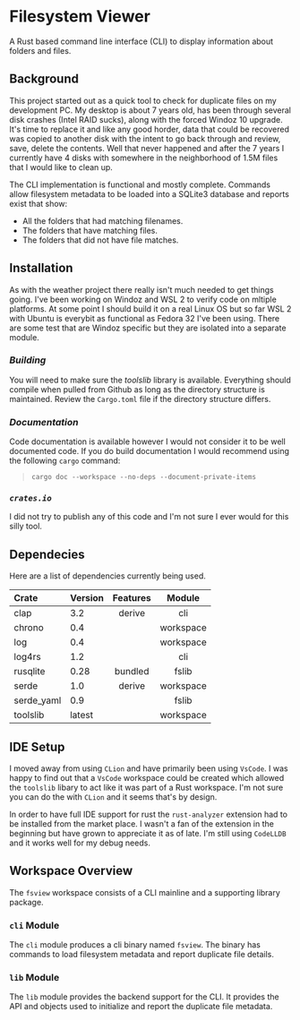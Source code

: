 # Filesystem Viewer

A Rust based command line interface (CLI) to display information about folders and files.

## Background

This project started out as a quick tool to check for duplicate files on my development PC. My desktop is about 7 years old, has been through several disk crashes (Intel RAID sucks), along with the forced Windoz 10 upgrade. It's time to replace it and like any good horder, data that could be recovered was copied to another disk with the intent to go back through and review, save, delete the contents. Well that never happened and after the 7 years I currently have 4 disks with somewhere in the neighborhood of 1.5M files that I would like to clean up.

The CLI implementation is functional and mostly complete. Commands allow filesystem metadata to be loaded into a SQLite3 database and reports exist that show:

* All the folders that had matching filenames.
* The folders that have matching files.
* The folders that did not have file matches.

## Installation

As with the weather project there really isn't much needed to get things going. I've been working on Windoz and WSL 2 to verify code on mltiple platforms. At some point I should build it on a real Linux OS but so far WSL 2 with Ubuntu is everybit as functional as Fedora 32 I've been using. There are some test that are Windoz specific but they are isolated into a separate module.

### *Building*

You will need to make sure the *toolslib* library is available. Everything should compile when pulled from Github as long as the directory structure is maintained. Review the `Cargo.toml` file if the directory structure differs.

### *Documentation*

Code documentation is available however I would not consider it to be well documented code. If you do build documentation I would recommend using the following `cargo` command:

>`cargo doc --workspace --no-deps --document-private-items`

### *`crates.io`*

I did not try to publish any of this code and I'm not sure I ever would for this silly tool.

## Dependecies

Here are a list of dependencies currently being used.

| Crate | Version | Features | Module |
| :--- | :--- | :---: | :--: |
| clap | 3.2 | derive | cli |
| chrono | 0.4 | | workspace |
| log | 0.4 | | workspace |
| log4rs | 1.2 | | cli |
| rusqlite | 0.28 | bundled | fslib |
| serde | 1.0 | derive | workspace |
| serde_yaml | 0.9 | | fslib |
| toolslib | latest | | workspace |

## IDE Setup

I moved away from using `CLion` and have primarily been using `VsCode`. I was happy to find out that a `VsCode` workspace could be created which allowed the `toolslib` libary to act like it was part of a Rust workspace. I'm not sure you can do the with `CLion` and it seems that's by design.

In order to have full IDE support for rust the `rust-analyzer` extension had to be installed from the market place. I wasn't a fan of the extension in the beginning but have grown to appreciate it as of late. I'm still using `CodeLLDB` and it works well for my debug needs.

## Workspace Overview

The `fsview` workspace consists of a CLI mainline and a supporting library package.

### `cli` Module

The `cli` module produces a cli binary named `fsview`. The binary has commands to load filesystem metadata and report duplicate file details.


### `lib` Module

The `lib` module provides the backend support for the CLI. It provides the API and objects used to initialize and report the duplicate file metadata.
